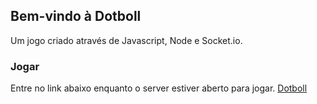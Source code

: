## Bem-vindo à Dotboll 

Um jogo criado através de Javascript, Node e Socket.io.

### Jogar

Entre no link abaixo enquanto o server estiver aberto para jogar.
[Dotboll](https://dotboll.glitch.me)
